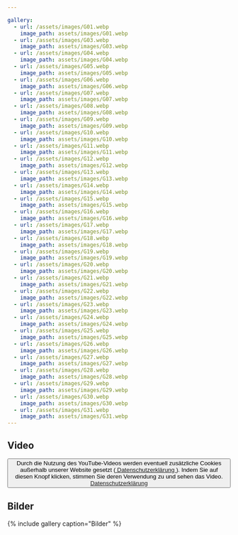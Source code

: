 ```yaml
---

gallery:
  - url: /assets/images/G01.webp
    image_path: assets/images/G01.webp
  - url: /assets/images/G03.webp
    image_path: assets/images/G03.webp
  - url: /assets/images/G04.webp
    image_path: assets/images/G04.webp
  - url: /assets/images/G05.webp
    image_path: assets/images/G05.webp
  - url: /assets/images/G06.webp
    image_path: assets/images/G06.webp
  - url: /assets/images/G07.webp
    image_path: assets/images/G07.webp
  - url: /assets/images/G08.webp
    image_path: assets/images/G08.webp
  - url: /assets/images/G09.webp
    image_path: assets/images/G09.webp
  - url: /assets/images/G10.webp
    image_path: assets/images/G10.webp
  - url: /assets/images/G11.webp
    image_path: assets/images/G11.webp
  - url: /assets/images/G12.webp
    image_path: assets/images/G12.webp
  - url: /assets/images/G13.webp
    image_path: assets/images/G13.webp
  - url: /assets/images/G14.webp
    image_path: assets/images/G14.webp
  - url: /assets/images/G15.webp
    image_path: assets/images/G15.webp
  - url: /assets/images/G16.webp
    image_path: assets/images/G16.webp
  - url: /assets/images/G17.webp
    image_path: assets/images/G17.webp
  - url: /assets/images/G18.webp
    image_path: assets/images/G18.webp
  - url: /assets/images/G19.webp
    image_path: assets/images/G19.webp
  - url: /assets/images/G20.webp
    image_path: assets/images/G20.webp
  - url: /assets/images/G21.webp
    image_path: assets/images/G21.webp
  - url: /assets/images/G22.webp
    image_path: assets/images/G22.webp
  - url: /assets/images/G23.webp
    image_path: assets/images/G23.webp
  - url: /assets/images/G24.webp
    image_path: assets/images/G24.webp
  - url: /assets/images/G25.webp
    image_path: assets/images/G25.webp
  - url: /assets/images/G26.webp
    image_path: assets/images/G26.webp
  - url: /assets/images/G27.webp
    image_path: assets/images/G27.webp
  - url: /assets/images/G28.webp
    image_path: assets/images/G28.webp
  - url: /assets/images/G29.webp
    image_path: assets/images/G29.webp
  - url: /assets/images/G30.webp
    image_path: assets/images/G30.webp
  - url: /assets/images/G31.webp
    image_path: assets/images/G31.webp
---
```


## Video

<div id="youtube-container">
  <button class="consent-button" onclick="showYouTube()">Durch die Nutzung des YouTube-Videos werden eventuell zusätzliche Cookies außerhalb unserer Website gesetzt (<a href='/_pages/datenschutz/'> Datenschutzerklärung </a>). Indem Sie auf diesen Knopf klicken, stimmen Sie deren Verwendung zu und sehen das Video. <a href='/_pages/datenschutz/'> Datenschutzerklärung </a></button>
</div>

<script>
  function showYouTube() {
    var container = document.getElementById("youtube-container");
    container.innerHTML = '<iframe width="80%" height="450" src="https://www.youtube.com/embed/2ozP4103bL8?autoplay=1" frameborder="0" allow="accelerometer; autoplay; clipboard-write; encrypted-media; gyroscope; picture-in-picture" allowfullscreen style="display: block; margin: 0 auto;"></iframe>';
  }
</script>

## Bilder

{% include gallery caption="Bilder" %}
